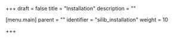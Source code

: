+++
draft = false
title = "Installation"
description = ""

[menu.main]
parent = ""
identifier = "silib_installation"
weight = 10

+++
